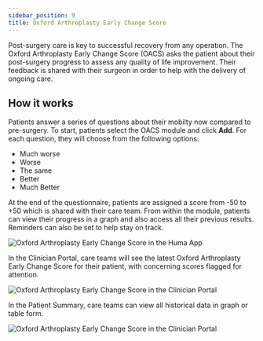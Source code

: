 ```yaml
---
sidebar_position: 9
title: Oxford Arthroplasty Early Change Score
---
```


Post-surgery care is key to successful recovery from any operation. The Oxford Arthroplasty Early Change Score (OACS) asks the patient about their post-surgery progress to assess any quality of life improvement. Their feedback is shared with their surgeon in order to help with the delivery of ongoing care.

## How it works

Patients answer a series of questions about their mobilty now compared to pre-surgery. To start, patients select the OACS module and click **Add**. For each question, they will choose from the following options:
- Much worse
- Worse
- The same
- Better
- Much Better

At the end of the questionnaire, patients are assigned a score from -50 to +50 which is shared with their care team. From within the module, patients can view their progress in a graph and also access all their previous results. Reminders can also be set to help stay on track.

![Oxford Arthroplasty Early Change Score in the Huma App](./assets/oacs.png)

In the Clinician Portal, care teams will see the latest Oxford Arthroplasty Early Change Score for their patient, with concerning scores flagged for attention.

![Oxford Arthroplasty Early Change Score in the Clinician Portal](./assets/cp-patient-list-oacs.png)

In the Patient Summary, care teams can view all historical data in graph or table form.

![Oxford Arthroplasty Early Change Score in the Clinician Portal](./assets/cp-module-details-oacs.png)
